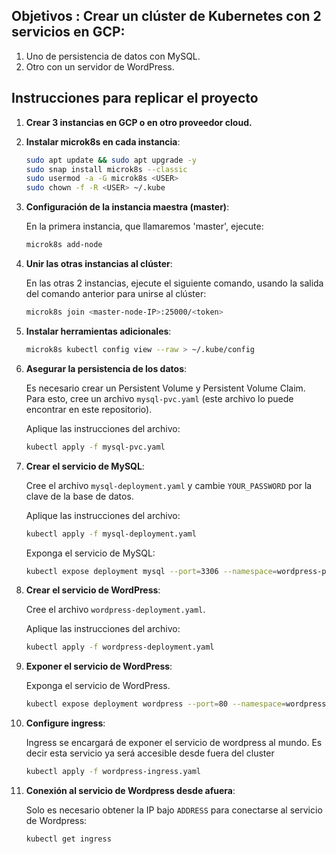 ## Objetivos : Crear un clúster de Kubernetes con 2 servicios en GCP: 

1. Uno de persistencia de datos con MySQL.
2. Otro con un servidor de WordPress.

## Instrucciones para replicar el proyecto

1. **Crear 3 instancias en GCP o en otro proveedor cloud.**

2. **Instalar microk8s en cada instancia**:

    ```bash
    sudo apt update && sudo apt upgrade -y
    sudo snap install microk8s --classic
    sudo usermod -a -G microk8s <USER>
    sudo chown -f -R <USER> ~/.kube
    ```

3. **Configuración de la instancia maestra (master)**:
   
   En la primera instancia, que llamaremos 'master', ejecute:

    ```bash
    microk8s add-node
    ```

4. **Unir las otras instancias al clúster**:

   En las otras 2 instancias, ejecute el siguiente comando, usando la salida del comando anterior para unirse al clúster:

    ```bash
    microk8s join <master-node-IP>:25000/<token>
    ```

5. **Instalar herramientas adicionales**:

    ```bash
    microk8s kubectl config view --raw > ~/.kube/config
    ```

6. **Asegurar la persistencia de los datos**:

   Es necesario crear un Persistent Volume y Persistent Volume Claim. Para esto, cree un archivo `mysql-pvc.yaml` (este archivo lo puede encontrar en este repositorio). 

   Aplique las instrucciones del archivo:

    ```bash
    kubectl apply -f mysql-pvc.yaml
    ```

7. **Crear el servicio de MySQL**:

   Cree el archivo `mysql-deployment.yaml` y cambie `YOUR_PASSWORD` por la clave de la base de datos.

   Aplique las instrucciones del archivo:

    ```bash
    kubectl apply -f mysql-deployment.yaml
    ```

   Exponga el servicio de MySQL:

    ```bash
    kubectl expose deployment mysql --port=3306 --namespace=wordpress-project
    ```

8. **Crear el servicio de WordPress**:

   Cree el archivo `wordpress-deployment.yaml`.

   Aplique las instrucciones del archivo:

    ```bash
    kubectl apply -f wordpress-deployment.yaml
    ```

9. **Exponer el servicio de WordPress**:

   Exponga el servicio de WordPress.

    ```bash
    kubectl expose deployment wordpress --port=80 --namespace=wordpress-project
    ```

10. **Configure ingress**:

    Ingress se encargará de exponer el servicio de wordpress al mundo. Es decir esta servicio ya será accesible desde fuera del cluster

    ```bash
    kubectl apply -f wordpress-ingress.yaml
    ```

10. **Conexión al servicio de Wordpress desde afuera**:

    Solo es necesario obtener la IP bajo `ADDRESS` para conectarse al servicio de Wordpress:

    ```bash
    kubectl get ingress
    ```
